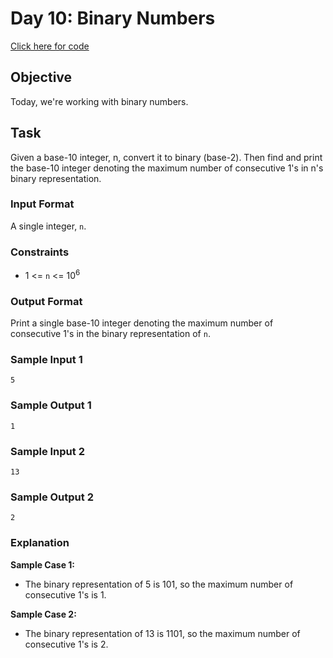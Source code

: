# Day 10: Binary Numbers

[Click here for code](./binaryNum.js)

## Objective

Today, we're working with binary numbers.

## Task

Given a base-10 integer, n, convert it to binary (base-2). Then find and print the base-10 integer denoting the maximum number of consecutive 1's in n's binary representation.

### Input Format

A single integer, `n`.


### Constraints

- 1 <= `n` <= 10<sup>6</sup>


### Output Format

Print a single base-10 integer denoting the maximum number of consecutive 1's in the binary representation of `n`.

### Sample Input 1
```
5
```

### Sample Output 1
```
1
```

### Sample Input 2
```
13
```

### Sample Output 2
```
2
```

### Explanation

**Sample Case 1:**
- The binary representation of 5 is 101, so the maximum number of consecutive 1's is 1.


**Sample Case 2:**
- The binary representation of 13 is 1101, so the maximum number of consecutive 1's is 2.